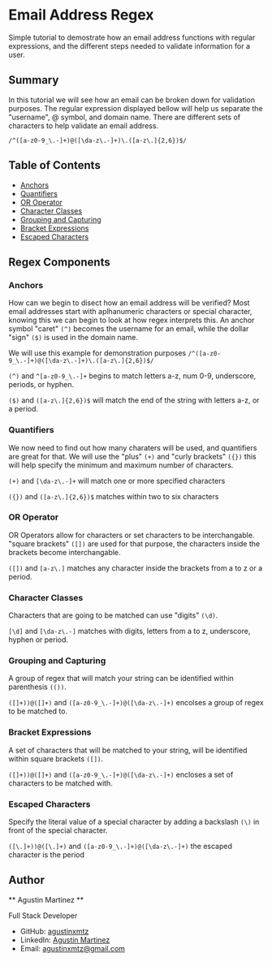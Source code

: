 # Email Address Regex

Simple tutorial to demostrate how an email address functions with regular expressions, and the different steps needed to validate information for a user. 

## Summary

In this tutorial we will see how an email can be broken down for validation purposes. 
The regular expression displayed bellow will help us separate the "username", @ symbol, and domain name. There are different sets of characters to help validate an email address. 

``` /^([a-z0-9_\.-]+)@([\da-z\.-]+)\.([a-z\.]{2,6})$/ ```

## Table of Contents

- [Anchors](#anchors)
- [Quantifiers](#quantifiers)
- [OR Operator](#or-operator)
- [Character Classes](#character-classes)
- [Grouping and Capturing](#grouping-and-capturing)
- [Bracket Expressions](#bracket-expressions)
- [Escaped Characters](#escaped-characters)


## Regex Components

### Anchors

How can we begin to disect how an email address will be verified? Most email addresses start with aplhanumeric characters or special character, knowing this we can begin to look at how regex interprets this. An anchor symbol "caret" ```(^)``` becomes the username for an email, while the dollar "sign" ```($)``` is used in the domain name. 

We will use this example for demonstration purposes ``` /^([a-z0-9_\.-]+)@([\da-z\.-]+)\.([a-z\.]{2,6})$/ ```

``` (^) ``` and ``` ^[a-z0-9_\.-]+ ``` begins to match letters a-z, num 0-9, underscore, periods, or hyphen.

``` ($) ```  and  ``` ([a-z\.]{2,6})$ ``` will match the end of the string with letters a-z, or a period. 


### Quantifiers

We now need to find out how many charaters will be used, and quantifiers are great for that. We will use the "plus" ``` (+) ``` and "curly brackets" ``` ({}) ``` this will help specify the minimum and maximum number of characters. 

``` (+) ``` and ``` [\da-z\.-]+ ``` will match one or more specified characters

``` ({}) ``` and ``` ([a-z\.]{2,6})$ ``` matches within two to six characters


### OR Operator

OR Operators allow for characters or set characters to be interchangable. "square brackets" ``` ([]) ``` are used for that purpose, the characters inside the brackets become interchangable.

``` ([]) ``` and ``` [a-z\.] ``` matches any character inside the brackets from a to z or a period.


### Character Classes

Characters that are going to be matched can use "digits" ``` (\d) ```.

``` [\d] ``` and ``` [\da-z\.-] ``` matches with digits, letters from a to z, underscore, hyphen or period. 


### Grouping and Capturing

A group of regex that will match your string can be identified within parenthesis ``` (()) ```. 

``` ([]+))@([]+) ``` and ``` ([a-z0-9_\.-]+)@([\da-z\.-]+) ``` encolses a  group of regex to be matched to. 


### Bracket Expressions

A set of characters that will be matched to your string, will be identified within square brackets ``` ([]) ```.

``` ([]+))@([]+) ``` and ``` ([a-z0-9_\.-]+)@([\da-z\.-]+) ``` encloses a set of characters to be matched with. 


### Escaped Characters 

Specify the literal value of a special character by adding a backslash ``` (\) ``` in front of the special character. 

``` ([\.]+))@([\.]+) ``` and ``` ([a-z0-9_\.-]+)@([\da-z\.-]+) ``` the escaped character is the period


## Author

** Agustin Martinez ** 

Full Stack Developer 

* GitHub: [agustinxmtz](https://github.com/agustinxmtz)
* LinkedIn: [Agustin Martinez](https://www.linkedin.com/in/agustin-martinez-6282aa1b3/)
* Email: agustinxmtz@gmail.com